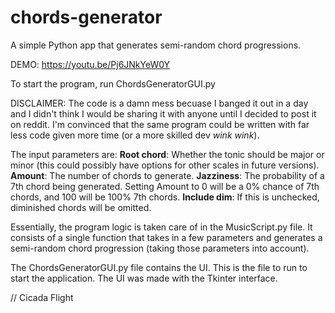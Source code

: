 # chords-generator
A simple Python app that generates semi-random chord progressions.

DEMO: https://youtu.be/Pj6JNkYeW0Y

To start the program, run ChordsGeneratorGUI.py

DISCLAIMER: The code is a damn mess becuase I banged it out in a day and 
I didn't think I would be sharing it with anyone until I decided to post 
it on reddit. I'm convinced that the same program could be written with 
far less code given more time (or a more skilled dev *wink wink*).

The input parameters are:
**Root chord**: Whether the tonic should be major or minor (this could 
possibly have options for other scales in future versions). 
**Amount**: The number of chords to generate.
**Jazziness**: The probability of a 7th chord being generated. Setting Amount 
to 0 will be a 0% chance of 7th chords, and 100 will be 100% 7th chords.
**Include dim**: If this is unchecked, diminished chords will be omitted.

Essentially, the program logic is taken care of in the MusicScript.py file.
It consists of a single function that takes in a few parameters and
generates a semi-random chord progression (taking those parameters
into account).

The ChordsGeneratorGUI.py file contains the UI. This is the file to run 
to start the application. The UI was made with the Tkinter interface.

// Cicada Flight
